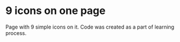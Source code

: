 9 icons on one page
==========

Page with 9 simple icons on it. Code was created as a part of learning process. 
